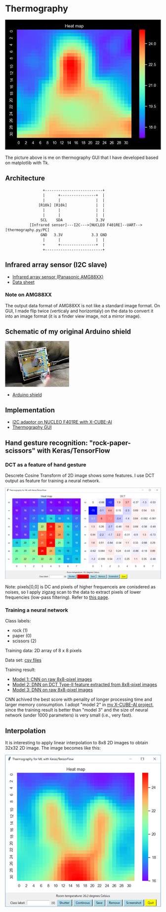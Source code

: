 # Thermography

![](./thermography/screenshots/this_is_me.png)

The picture above is me on thermography GUI that I have developed based on matplotlib with Tk.

## Architecture

```  
                 +--------------------------+
                 |      +----------------+  |
                 |      |                |  |
               [R10k] [R10k]             |  |
                 |      |                |  |
                 |      |                |  |
                SCL    SDA               3.3V
           [Infrared sensor]---I2C--->[NUCLEO F401RE]--UART-->[thermography.py/PC]
                GND   3.3V             3.3 GND         
                 |      |                |  |          
                 +      +----------------+  |         
                 +--------------------------+

```

## Infrared array sensor (I2C slave)

- [Infrared array sensor (Panasonic AMG88XX)](https://industrial.panasonic.com/cdbs/www-data/pdf/ADI8000/ADI8000C53.pdf)
- [Data sheet](https://cdn-learn.adafruit.com/assets/assets/000/043/261/original/Grid-EYE_SPECIFICATIONS%28Reference%29.pdf?1498680225)

### Note on AMG88XX

The output data format of AMG88XX is not like a standard image format. On GUI, I made flip twice (verticaly and horizontaly) on the data to convert it into an image format (it is a finder view image, not a mirror image).

## Schematic of my original Arduino shield

![](./device.jpg)

- [Arduino shield](./kicad/arduino_board.pdf)

## Implementation

- [I2C adaptor on NUCLEO F401RE with X-CUBE-AI](../AI)
- [Thermography GUI](./thermography)


## Hand gesture recognition: "rock-paper-scissors" with Keras/TensorFlow


### DCT as a feature of hand gesture

Descrete Cosine Transform of 2D image shows some features. I use DCT output as feature for training a neural network.

![](./thermography/screenshots/dct.jpg)

Note: pixels[0,0] is DC and pixels of higher frequenceis are conisdered as noises, so I apply zigzag scan to the data to extract pixels of lower frequencies (low-pass filtering). Refer to [this page](https://github.com/araobp/stm32-mcu/tree/master/NUCLEO-F401RE/DCT).

### Training a neural network

Class labels:
- rock (1)
- paper (0)
- scissors (2)

Training data: 2D array of 8 x 8 pixels

Data set: [csv files](./thermography/data)

Training result:
- [Model 1: CNN on raw 8x8-pixel images](./tensorflow/rock_paper_scissors_cnn.ipynb)
- [Model 2: DNN on DCT Type-II feature extracted from 8x8-pixel images](./tensorflow/rock_paper_scissors_dct.ipynb)
- [Model 3: DNN on raw 8x8-pixel images](./tensorflow/rock_paper_scissors_raw_data.ipynb)

CNN achived the best score with penality of longer processing time and larger memory consumption. I adopt "model 2" in [my X-CUBE-AI project](https://github.com/araobp/stm32-mcu/tree/master/NUCLEO-F401RE/AI), since the training result is better than "model 3" and the size of neural network (under 1000 parameters) is very small (i.e., very fast).

## Interpolation

It is interesting to apply linear interpolation to 8x8 2D images to obtain 32x32 2D image. The image becomes like this:

![](./thermography/screenshots/interpolated.jpg)
